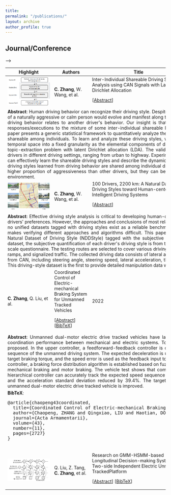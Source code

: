 ```yaml
---
title: 
permalink: "/publications/"
layout: archive
author_profile: true
---
```


<!--
{% if author.googlescholar %}
  You can also find my articles on <u><a href="{{author.googlescholar}}">my Google Scholar profile</a>.</u>
{% endif %}
{% include base_path %}
{% for post in site.publications reversed %}
  {% include archive-single.html %}
{% endfor %}
-->

<!-- ## Dissertation
- **W. Wang**. (2018) Adaptive Control of Personalized Driver Assistance Systems. *Ph.D., Mechanical Engineering, Beijing Institute of Technology* (SAE-China Best Dissertation Awards) -->

## Journal/Conference
<!-- 
*Corresponding Author -->

<table style="width:100%">
    <thead>
		<tr>
			<th width="20%">Highlight</th>
			<th width="15%">Authors</th>
			<th width="43%">Title</th>
			<th width="2%">Year</th>
			<th width="20%">Journal/Proceedings</th>
		</tr>
    </thead>
	<tbody>
  <tr id="wang2022trustworthy" class="entry">
          <td>
        <div class="polaroid">
          <img src="../images/research/zhang2023shareable.png" width="600" class="research_img">
          <!-- <div class="container">
          Local Prior Sensitivity
          </div> -->
        </div>
      </td>
          <td><strong>C. Zhang</strong>,  W. Wang, et al.</td>
      <td>
        Inter-Individual Shareable Driving Style Analysis using CAN Signals with Latent Dirichlet Allocation<br>
                <p class="infolinks"> 
                  [<a href="javascript:toggleInfo('zhang2023shareable','abstract')">Abstract</a>]
                  <!-- [<a href="javascript:toggleInfo('zhang2023shareable','bibtex')">BibTeX</a>]  -->
                  <!-- [<a href="https://ieeexplore.ieee.org/abstract/document/8956222">PDF</a>] -->
                  <!--[<a href="https://arxiv.org/abs/2210.08256">arXiv</a>] -->
                  <!-- [<a href="http://tps.uwstarlab.org/">Website</a>] -->
                  <!-- [<a href="https://zhiyongcui.com/blog/2020/07/16/graph-markov-network.html">Post</a>] -->
                  <!-- [<a href="https://github.com/zhiyongc/GraphMarkovNetwork">Code</a>] -->
                  <!-- [<a href="https://github.com/zhiyongc/Graph_Convolutional_LSTM">code</a>] -->
              </p>
        </td>
      <td>2023</td>
      <td>IEEE Transactions on Intelligent Transportation Systems (Under review)</td>
  </tr>
  <tr id="abs_zhang2023shareable" class="abstract noshow">
      <td colspan="5"><div align="justify"> <b>Abstract</b>: Human driving behavior can recognize their driving style. Despite this, it remains pending (i) how the driving style of a naturally aggressive or calm person would evolve and manifest along their driving behavior and (ii) how one individual's driving behavior relates to another driver's behavior. Our insight is that individuals' driving behavior is a sequence of responses/executions to the mixture of some inter-individual shareable latent driving styles inherent in their minds. This paper presents a generic statistical framework to quantitatively analyze the changes in an individual's driving styles that are shareable among individuals.  To learn and analyze these driving styles, we segment sequential driving operations over a temporal space into a fixed granularity as the elemental components of driving styles and formulate the learning task as a topic-extraction problem with latent Dirichlet allocation (LDA). The validation and verification were conducted with 100 drivers in different driving settings, ranging from urban to highway. Experimental results show that our proposed framework can effectively learn the shareable driving styles and describe the dynamic process of driving behavior. We found that three driving styles learned from driving behavior are shared among individual drivers. Naturally aggressive drivers usually have a higher proportion of aggressiveness than other drivers, but they can be calmer according to factors such as the traffic environment. </div>
    </td>
  </tr>
  <tr id="zhang2023dataset" class="entry">
          <td>
        <div class="polaroid">
          <img src="../images/research/zhang2023dataset.png" width="600" class="research_img">
          <!-- <div class="container">
          Local Prior Sensitivity
          </div> -->
        </div>
      </td>
          <td><strong>C. Zhang</strong>,  W. Wang, et al.</td>
      <td>
        100 Drivers, 2200 km: A Natural Dataset of Driving Styles toward Human-centered Intelligent Driving Systems <br>
                <p class="infolinks"> 
                  [<a href="javascript:toggleInfo('zhang2023dataset','abstract')">Abstract</a>]
                <!-- [<a href="javascript:toggleInfo('zhang2022coordinatedcontrol','bibtex')">BibTeX</a>] -->
                  <!-- [<a href="https://ieeexplore.ieee.org/abstract/document/8956222">PDF</a>] -->
                  <!--[<a href="https://arxiv.org/abs/2210.08256">arXiv</a>]-->
                  <!-- [<a href="http://tps.uwstarlab.org/">Website</a>] -->
                  <!-- [<a href="https://zhiyongcui.com/blog/2020/07/16/graph-markov-network.html">Post</a>] -->
                  <!-- [<a href="https://github.com/zhiyongc/GraphMarkovNetwork">Code</a>] -->
                  <!-- [<a href="https://github.com/zhiyongc/Graph_Convolutional_LSTM">code</a>] -->
              </p>
        </td>
      <td>2023</td>
      <td>2023 IEEE Intelligent Vehicles Symposium (under review)</td>
  </tr>
  <tr id="abs_zhang2023dataset" class="abstract noshow">
      <td colspan="5"><div align="justify"> <b>Abstract</b>: Effective driving style analysis is critical to developing human-centered intelligent driving systems that consider drivers' preferences. However, the approaches and conclusions of most related studies are diverse and inconsistent because no unified datasets tagged with driving styles exist as a reliable benchmark. The absence of explicit driving style labels makes verifying different approaches and algorithms difficult. This paper provides a new benchmark by constructing a Natural Dataset of Driving Style (NDDStyle) tagged with the subjective evaluation of 100 drivers' driving styles. In our dataset, the subjective quantification of each driver's driving style is from themselves and an expert according to the Likert-scale questionnaire. The testing routes are selected to cover various driving scenarios, including highways, urban, high-way ramps, and signalized traffic. The collected driving data consists of lateral and longitudinal manipulation information collected from CAN, including steering angle, steering speed, lateral acceleration, throttle position, throttle rate, brake pressure, etc. This driving-style dataset is the first to provide detailed manipulation data with driving-style tags.   </div>
    </td>
   </tr>
<!--    <tr id="zhang2022coordinatedcontrol" class="entry">
          <td>
        <div class="polaroid">
          <img src="../images/research/zhang2022coordinatedcontrol.png" width="600" class="research_img">
          <!-- <div class="container">
          Local Prior Sensitivity
          </div> -->
        </div>
      </td>
          <td><strong>C. Zhang</strong>,  Q. Liu, et al.</td>
      <td>
        Coordinated Control of Electric-mechanical Braking System for Unmanned Tracked Vehicles<br>
                <p class="infolinks"> 
                  [<a href="javascript:toggleInfo('zhang2022coordinatedcontrol','abstract')">Abstract</a>]
                 [<a href="javascript:toggleInfo('zhang2022coordinatedcontrol','bibtex')">BibTeX</a>] 
                  <!-- [<a href="https://ieeexplore.ieee.org/abstract/document/8956222">PDF</a>] -->
                  <!--[<a href="https://arxiv.org/abs/2210.08256">arXiv</a>]-->
                  <!-- [<a href="http://tps.uwstarlab.org/">Website</a>] -->
                  <!-- [<a href="https://zhiyongcui.com/blog/2020/07/16/graph-markov-network.html">Post</a>] -->
                  <!-- [<a href="https://github.com/zhiyongc/GraphMarkovNetwork">Code</a>] -->
                  <!-- [<a href="https://github.com/zhiyongc/Graph_Convolutional_LSTM">code</a>] -->
              </p>
        </td>
      <td>2022</td>
      <td>Acta Armamentarii</td>
  </tr>
   <tr id="abs_zhang2022coordinatedcontrol" class="abstract noshow">
      <td colspan="5"><div align="justify"> <b>Abstract</b>: Unmanned dual-motor electric drive tracked vehicles have large braking control tracking errors due to poor coordination performance between mechanical and electric systems. To solve this problem, a hierarchical controller is proposed. In the upper controller, a feedforward-feedback controller is constructed based on the expected deceleration sequence of the unmanned driving system. The expected deceleration is used as the feedforward input to compensate the target braking torque, and the speed error is used as the feedback input to correct the target torque difference. In the lower controller, a braking force distribution algorithm is established based on fuzzy control, which combines the characteristics of mechanical braking and motor braking. The vehicle test shows that compared with the speed segmented controller, the hierarchical controller can accurately track the expected speed sequence with the speed tracking error reduced by 60.1% and the acceleration standard deviation reduced by 39.4%. The target tracking accuracy of the brake control of the unmanned dual-motor electric drive tracked vehicle is improved.  </div>
    </td>
   </tr>
   <tr id="bib_zhang2022coordinatedcontrol" class="bibtex noshow">
          <td colspan="5"><b>BibTeX</b>:
                <pre>@article{chaopeng43coordinated,
  title={Coordinated Control of Electric-mechanical Braking System for Unmanned Tracked Vehicles},
  author={Chaopeng, ZHANG and Qingxiao, LIU and Haotian, DONG and Huiyan, CHEN and Junqiang, XI},
  journal={Acta Armamentarii},
  volume={43},
  number={11},
  pages={2727}
}
                </pre>
        </td>
  </tr>
  <tr id="liu2022decision-making" class="entry">
          <td>
        <div class="polaroid">
          <img src="../images/research/liu2022decision-making.png" width="600" class="research_img">
          <!-- <div class="container">
          Local Prior Sensitivity
          </div> -->
        </div>
      </td>
          <td>Q. Liu, Z. Tang, <strong>C. Zhang</strong>,   et al.</td>
      <td>
        Research on GMM-HSMM-based Longitudinal Decision-making System for Two-side Independent Electric Unmanned TrackedPlatform<br>
                <p class="infolinks"> 
                  [<a href="javascript:toggleInfo('liu2022decision-making','abstract')">Abstract</a>]
                 [<a href="javascript:toggleInfo('liu2022decision-making','bibtex')">BibTeX</a>] 
                  <!-- [<a href="https://ieeexplore.ieee.org/abstract/document/8956222">PDF</a>] -->
                  <!--[<a href="https://arxiv.org/abs/2210.08256">arXiv</a>]-->
                  <!-- [<a href="http://tps.uwstarlab.org/">Website</a>] -->
                  <!-- [<a href="https://zhiyongcui.com/blog/2020/07/16/graph-markov-network.html">Post</a>] -->
                  <!-- [<a href="https://github.com/zhiyongc/GraphMarkovNetwork">Code</a>] -->
                  <!-- [<a href="https://github.com/zhiyongc/Graph_Convolutional_LSTM">code</a>] -->
              </p>
        </td>
      <td>2022</td>
      <td>Acta Armamentarii</td>
  </tr> -->
<!--   <tr id="abs_liu2022decision-making" class="abstract noshow">
      <td colspan="5"><div align="justify"> <b>Abstract</b>:  Atpresent, theresearch on the kinematics- and dynamics-based longitudinal decision-making system of electric unmanned tracked vehicles are confronted with problems such as poor adaptability and difficulty to obtain accurate model parameters. Aiming at the driving scenarios of the unmanned tracked vehicle straight-linedriving and approaching obstacles, this study introduces the longitudinal decision-making mechanism for driversby analyzing the driving data and constructsa model usingthe combination of Gaussian Mixture Model (GMM) and Hidden Semi-Markov Model (HSMM) to simulate the longitudinal decision-making process of experienced drivers. In the GMM-HSMM system, the GMM is utilized to identify the driving intention as well as cluster and quantifythe driving behavior duringtheobstacle-approachingprocess;the HSMM is applied to model the decision transfer process and the duration of the same decision. This system is verified by a real platform under different road conditions. The experimental results indicate that the proposed driver model canwellsimulate the longitudinal decision-making mechanismfor drivers,where the acceleration is limited to 3.5 m/s2, the deceleration is larger than -4.5 m/s2, andthe average value of absolute acceleration at the decision boundary approaches 0.8 m/s2. Meanwhile, the GMM-HSMM-basedsystem is shown to be able to adapt to different road conditions withoutrelying on accurate road parameters by retraining the decision durationdistribution. </div>
    </td>
   </tr>
   <tr id="bib_liu2022decision-making" class="bibtex noshow">
          <td colspan="5"><b>BibTeX</b>:
                <pre>@article{qingxiao2022research,
  title={Research on GMM-HSMM-based Longitudinal Decision-making System for Two-side Independent Electric Unmanned TrackedPlatform},
  author={Qingxiao, LIU and Zeyue, TANG and Chaopeng, ZHANG and Hai'ou, LIU and Huiyan, CHEN},
  journal={Acta Armamentarii},
  volume={43},
  number={8},
  pages={1733},
  year={2022}
}
                </pre>
        </td>
  </tr>  -->
	</tbody>
</table>



<!-- ## Patents
4. **Wenshuo Wang**, Aditya Ramesh, Ding Zhao. [Unsurpervised classification of encountering scenarios using connected vehicle datasets](https://patents.google.com/patent/US20200133269A1/en). US20200133269A1, USA, 2020 -->

